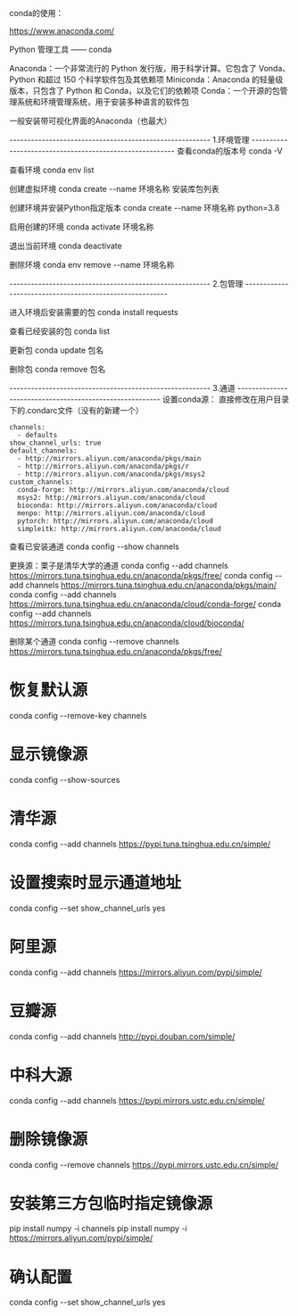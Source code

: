 conda的使用：

https://www.anaconda.com/

Python 管理工具 —— conda

Anaconda：一个非常流行的 Python 发行版，用于科学计算。它包含了 Vonda、Python 和超过 150 个科学软件包及其依赖项
Miniconda：Anaconda 的轻量级版本，只包含了 Python 和 Conda，以及它们的依赖项
Conda：一个开源的包管理系统和环境管理系统，用于安装多种语言的软件包

一般安装带可视化界面的Anaconda（也最大）

-------------------------------------------------------- 1.环境管理 --------------------------------------------------------
查看conda的版本号
conda -V

查看环境
conda env list

创建虚拟环境
conda create --name 环境名称 安装库包列表

创建环境并安装Python指定版本
conda create --name 环境名称 python=3.8

启用创建的环境
conda activate  环境名称

退出当前环境
conda deactivate

删除环境
conda env remove --name 环境名称

-------------------------------------------------------- 2.包管理 --------------------------------------------------------

进入环境后安装需要的包
conda install requests

查看已经安装的包
conda list

更新包
conda update 包名

删除包
conda remove 包名

-------------------------------------------------------- 3.通道 --------------------------------------------------------
设置conda源：
直接修改在用户目录下的.condarc文件（没有的新建一个）
```
channels:
  - defaults
show_channel_urls: true
default_channels:
  - http://mirrors.aliyun.com/anaconda/pkgs/main
  - http://mirrors.aliyun.com/anaconda/pkgs/r
  - http://mirrors.aliyun.com/anaconda/pkgs/msys2
custom_channels:
  conda-forge: http://mirrors.aliyun.com/anaconda/cloud
  msys2: http://mirrors.aliyun.com/anaconda/cloud
  bioconda: http://mirrors.aliyun.com/anaconda/cloud
  menpo: http://mirrors.aliyun.com/anaconda/cloud
  pytorch: http://mirrors.aliyun.com/anaconda/cloud
  simpleitk: http://mirrors.aliyun.com/anaconda/cloud
```

查看已安装通道
conda config --show channels

更换源：栗子是清华大学的通道
conda config --add channels https://mirrors.tuna.tsinghua.edu.cn/anaconda/pkgs/free/ conda config --add channels https://mirrors.tuna.tsinghua.edu.cn/anaconda/pkgs/main/ conda config --add channels https://mirrors.tuna.tsinghua.edu.cn/anaconda/cloud/conda-forge/ conda config --add channels https://mirrors.tuna.tsinghua.edu.cn/anaconda/cloud/bioconda/

删除某个通道
conda config --remove channels https://mirrors.tuna.tsinghua.edu.cn/anaconda/pkgs/free/

# 恢复默认源
conda config --remove-key channels

# 显示镜像源
conda config --show-sources

# 清华源
conda config --add channels https://pypi.tuna.tsinghua.edu.cn/simple/
# 设置搜索时显示通道地址
conda config --set show_channel_urls yes

# 阿里源
conda config --add channels https://mirrors.aliyun.com/pypi/simple/

# 豆瓣源
conda config --add channels http://pypi.douban.com/simple/ 

# 中科大源
conda config --add channels https://pypi.mirrors.ustc.edu.cn/simple/

# 删除镜像源
conda config --remove channels https://pypi.mirrors.ustc.edu.cn/simple/

# 安装第三方包临时指定镜像源
pip install numpy -i channels
pip install numpy -i https://mirrors.aliyun.com/pypi/simple/

# 确认配置
conda config --set show_channel_urls yes





